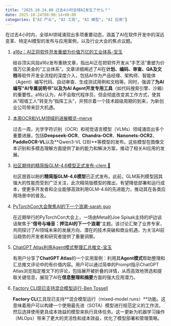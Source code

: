 ```yaml
---
title: "2025.10.24.08 过去4小时全球AI发生了什么？"
date: 2025-10-24T08:00:14+08:00
categories: ["AI 产业", "AI 工具", "AI 模型", "AI 应用"]
---
```


在过去4小时内，全球AI领域涌现出多项重要动态，涵盖了AI在软件开发中的深远变革、特定AI模型的发布与应用案例，以及行业大会的焦点议题。

1.  [a16z：AI正将软件开发重塑为价值万亿的工业体系-宝玉](https://x.com/dotey/status/1981480124244697174)

    硅谷顶尖风投a16z发布重磅文章，指出AI正在把软件开发从“手艺活”重塑为价值万亿美金的“工业体系”。文章详细阐述了AI在**计划、编码、审查、QA及文档**等软件开发全流程的深度介入，包括AI作为产品经理、架构师、智能体（Agent）编写代码、自动审查、生成测试用例和文档等。同时，强调了**为AI编写“AI专属说明书”**以及**为AI Agent开发专用工具**（如代码搜索引擎、沙箱）的重要性。a16z认为，AI不会取代程序员，但会彻底改变其工作方式，使其从“砌墙工人”转变为“指挥工头”，并预示着一个技术超级周期的到来，为新创业公司带来巨大机遇。

2.  [本周OCR和VLM领域的进展概览-merve](https://x.com/mervenoyann/status/1981485236950356409)

    过去一周，光学字符识别（OCR）和视觉语言模型（VLMs）领域涌现出多个重要进展，包括**Deepseek-OCR**、**Chandra-OCR**、**Nanonets-OCR2**、**PaddleOCR-VL**以及**Qwen3-VL (2B)**等模型的发布。这些模型在图像文本识别和多模态理解方面提供了新的能力和解决方案，推动了相关AI应用的发展。

3.  [社区期待的精简版GLM-4.6模型正式发布-clem 🤗](https://x.com/ClementDelangue/status/1981478831840997881)

    社区翘首以盼的**精简版GLM-4.6模型**已正式发布。此前，GLM系列模型因其强大的性能而受到广泛关注，此次精简版模型的推出，有望降低部署和运行成本，使更多开发者和企业能够高效利用GLM-4.6的先进能力，推动其在各类应用场景中的普及。

4.  [PyTorchCon大会聚焦AI的下一个浪潮-sarah guo](https://x.com/saranormous/status/1981476186506350610)

    在近期举行的PyTorchCon大会上，一场由Meta的Joe Spisak主持的炉边谈话聚焦于“**信号与噪音：押注AI的下一个浪潮**”主题。该讨论汇聚了业界专家，共同探讨了AI领域未来的发展方向、潜在的技术突破和商业机遇，为关注AI前沿趋势的开发者和研究者提供了重要洞察。

5.  [ChatGPT Atlas利用Agent模式整理汇总推文-宝玉](https://x.com/dotey/status/1981464325836455938)

    有用户分享了**ChatGPT Atlas**的一个实用案例：利用其**Agent模式**帮助整理和汇总推文评论中的有价值内容。用户可以通过简单的Prompt指示ChatGPT Atlas浏览指定推文下的评论，包括展开被折叠的详情，从而高效地筛选和提取关键信息，展现了AI在**信息整理和摘要**方面的强大应用潜力。

6.  [Factory CLI现已支持混合模型运行-Ben Tossell](https://x.com/bentossell/status/1981458461780009178)

    **Factory CLI**工具现已支持**混合模型运行（mixed-model runs）**功能。这意味着用户可以构建一个使用最先进（SOTA）模型进行规范定义的工作流，然后选择使用更具成本效益的模型来执行具体任务。这一更新为机器学习操作（MLOps）带来了更大的灵活性和成本效益，优化了模型部署和管理策略。